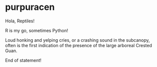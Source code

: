 # purpuracen

Hola, Reptiles!

R is my go, sometimes Python! 

Loud honking and yelping cries, or a crashing sound in the subcanopy, often is the first indication of the presence of the large arboreal Crested Guan.

End of statement!
